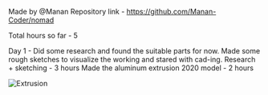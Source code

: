 Made by @Manan
Repository link - https://github.com/Manan-Coder/nomad

Total hours so far - 5

Day 1 - 
Did some research and found the suitable parts for now. Made some rough sketches to visualize the working and stared with cad-ing.
Research + sketching - 3 hours 
Made the aluminum extrusion 2020 model - 2 hours

![Extrusion]([https://cdn-domain.com/path/to/your/image.jpg](https://hc-cdn.hel1.your-objectstorage.com/s/v3/220abb64739f68cf5550082c53c83105abad4cbe_screenshot_2025-04-06_at_12.48.34___am.png) "Extrusion")
